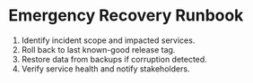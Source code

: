# Emergency Recovery Runbook

1. Identify incident scope and impacted services.
2. Roll back to last known-good release tag.
3. Restore data from backups if corruption detected.
4. Verify service health and notify stakeholders.
